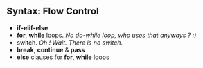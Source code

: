 
## Syntax: Flow Control

- **if-elif-else**
- **for**, **while** loops. _No do-while loop, who uses that anyways ? :)_
- switch. _Oh ! Wait. There is no switch._
- **break**, **continue** & **pass**
- **else** clauses for **for**, **while** loops

